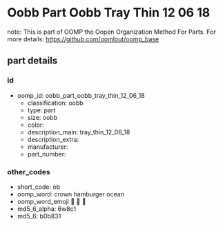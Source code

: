 # Oobb Part Oobb Tray Thin 12 06 18  

note: This is part of OOMP the Oopen Organization Method For Parts. For more details: https://github.com/oomlout/oomp_base

##  part details





### id
* oomp_id: oobb_part_oobb_tray_thin_12_06_18
  * classification: oobb
  * type: part
  * size: oobb
  * color: 
  * description_main: tray_thin_12_06_18
  * description_extra: 
  * manufacturer: 
  * part_number: 

### other_codes
* short_code: ob
* oomp_word: crown hamburger ocean
* oomp_word_emoji :crown: :hamburger: :ocean:
* md5_6_alpha: 6w8c1
* md5_6: b0b831
